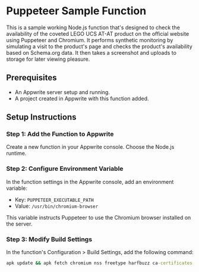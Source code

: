 # Puppeteer Sample Function

This is a sample working Node.js function that's designed to check the availability of the coveted LEGO UCS AT-AT product on the official website using Puppeteer and Chromium. It performs synthetic monitoring by simulating a visit to the product's page and checks the product's availability based on Schema.org data. It then takes a screenshot and uploads to storage for later viewing pleasure.  

## Prerequisites
 
- An Appwrite server setup and running. 
- A project created in Appwrite with this function added.

## Setup Instructions
  
### Step 1: Add the Function to Appwrite
 
Create a new function in your Appwrite console. Choose the Node.js runtime.
 
### Step 2: Configure Environment Variable
 
In the function settings in the Appwrite console, add an environment variable:

- Key: `PUPPETEER_EXECUTABLE_PATH`
- Value: `/usr/bin/chromium-browser`

This variable instructs Puppeteer to use the Chromium browser installed on the server.

### Step 3: Modify Build Settings

In the function's Configuration > Build Settings, add the following command:

```cmd
apk update && apk fetch chromium nss freetype harfbuzz ca-certificates ttf-freefont && npm i
